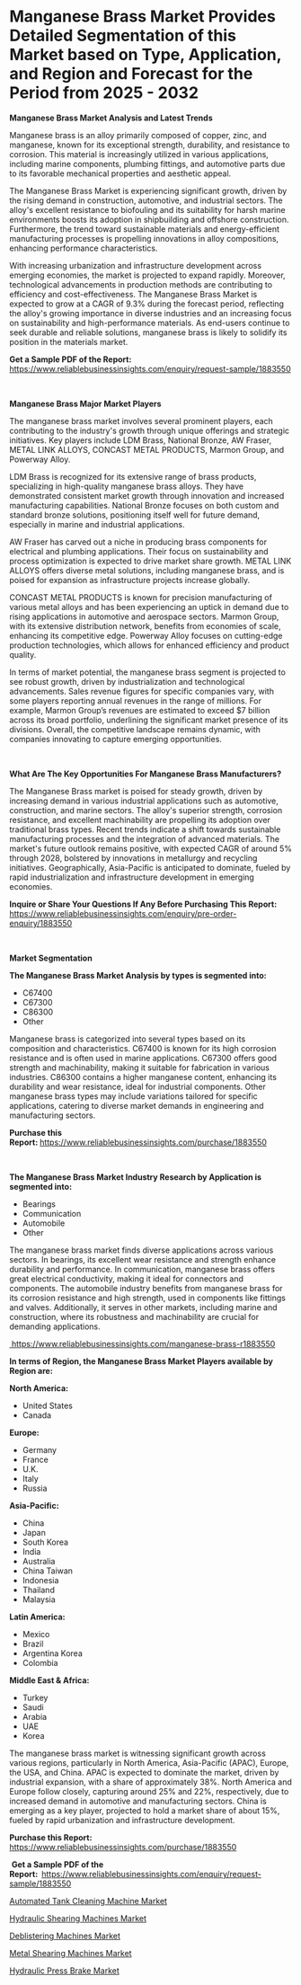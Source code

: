 <p><h1>Manganese Brass Market Provides Detailed Segmentation of this Market based on Type, Application, and Region and Forecast for the Period from 2025 - 2032</h1></p><p><strong>Manganese Brass Market Analysis and Latest Trends</strong></p>
<p><p>Manganese brass is an alloy primarily composed of copper, zinc, and manganese, known for its exceptional strength, durability, and resistance to corrosion. This material is increasingly utilized in various applications, including marine components, plumbing fittings, and automotive parts due to its favorable mechanical properties and aesthetic appeal.</p><p>The Manganese Brass Market is experiencing significant growth, driven by the rising demand in construction, automotive, and industrial sectors. The alloy's excellent resistance to biofouling and its suitability for harsh marine environments boosts its adoption in shipbuilding and offshore construction. Furthermore, the trend toward sustainable materials and energy-efficient manufacturing processes is propelling innovations in alloy compositions, enhancing performance characteristics.</p><p>With increasing urbanization and infrastructure development across emerging economies, the market is projected to expand rapidly. Moreover, technological advancements in production methods are contributing to efficiency and cost-effectiveness. The Manganese Brass Market is expected to grow at a CAGR of 9.3% during the forecast period, reflecting the alloy's growing importance in diverse industries and an increasing focus on sustainability and high-performance materials. As end-users continue to seek durable and reliable solutions, manganese brass is likely to solidify its position in the materials market.</p></p>
<p><strong>Get a Sample PDF of the Report:&nbsp;</strong> <a href="https://www.reliablebusinessinsights.com/enquiry/request-sample/1883550?utm_campaign=97&utm_medium=2&utm_source=Github&utm_content=ia&utm_term=11042025&utm_id=manganese-brass">https://www.reliablebusinessinsights.com/enquiry/request-sample/1883550</a></p>
<p>&nbsp;</p>
<p><strong>Manganese Brass Major Market Players</strong></p>
<p><p>The manganese brass market involves several prominent players, each contributing to the industry's growth through unique offerings and strategic initiatives. Key players include LDM Brass, National Bronze, AW Fraser, METAL LINK ALLOYS, CONCAST METAL PRODUCTS, Marmon Group, and Powerway Alloy.</p><p>LDM Brass is recognized for its extensive range of brass products, specializing in high-quality manganese brass alloys. They have demonstrated consistent market growth through innovation and increased manufacturing capabilities. National Bronze focuses on both custom and standard bronze solutions, positioning itself well for future demand, especially in marine and industrial applications.</p><p>AW Fraser has carved out a niche in producing brass components for electrical and plumbing applications. Their focus on sustainability and process optimization is expected to drive market share growth. METAL LINK ALLOYS offers diverse metal solutions, including manganese brass, and is poised for expansion as infrastructure projects increase globally.</p><p>CONCAST METAL PRODUCTS is known for precision manufacturing of various metal alloys and has been experiencing an uptick in demand due to rising applications in automotive and aerospace sectors. Marmon Group, with its extensive distribution network, benefits from economies of scale, enhancing its competitive edge. Powerway Alloy focuses on cutting-edge production technologies, which allows for enhanced efficiency and product quality.</p><p>In terms of market potential, the manganese brass segment is projected to see robust growth, driven by industrialization and technological advancements. Sales revenue figures for specific companies vary, with some players reporting annual revenues in the range of millions. For example, Marmon Group’s revenues are estimated to exceed $7 billion across its broad portfolio, underlining the significant market presence of its divisions. Overall, the competitive landscape remains dynamic, with companies innovating to capture emerging opportunities.</p></p>
<p>&nbsp;</p>
<p><strong>What Are The Key Opportunities For Manganese Brass Manufacturers?</strong></p>
<p><p>The Manganese Brass market is poised for steady growth, driven by increasing demand in various industrial applications such as automotive, construction, and marine sectors. The alloy's superior strength, corrosion resistance, and excellent machinability are propelling its adoption over traditional brass types. Recent trends indicate a shift towards sustainable manufacturing processes and the integration of advanced materials. The market's future outlook remains positive, with expected CAGR of around 5% through 2028, bolstered by innovations in metallurgy and recycling initiatives. Geographically, Asia-Pacific is anticipated to dominate, fueled by rapid industrialization and infrastructure development in emerging economies.</p></p>
<p><strong>Inquire or Share Your Questions If Any Before Purchasing This Report:</strong> <a href="https://www.reliablebusinessinsights.com/enquiry/pre-order-enquiry/1883550?utm_campaign=97&utm_medium=2&utm_source=Github&utm_content=ia&utm_term=11042025&utm_id=manganese-brass">https://www.reliablebusinessinsights.com/enquiry/pre-order-enquiry/1883550</a></p>
<p>&nbsp;</p>
<p><strong>Market Segmentation</strong></p>
<p><strong>The Manganese Brass Market Analysis by types is segmented into:</strong></p>
<p><ul><li>C67400</li><li>C67300</li><li>C86300</li><li>Other</li></ul></p>
<p><p>Manganese brass is categorized into several types based on its composition and characteristics. C67400 is known for its high corrosion resistance and is often used in marine applications. C67300 offers good strength and machinability, making it suitable for fabrication in various industries. C86300 contains a higher manganese content, enhancing its durability and wear resistance, ideal for industrial components. Other manganese brass types may include variations tailored for specific applications, catering to diverse market demands in engineering and manufacturing sectors.</p></p>
<p><strong>Purchase this Report:&nbsp;</strong><a href="https://www.reliablebusinessinsights.com/purchase/1883550?utm_campaign=97&utm_medium=2&utm_source=Github&utm_content=ia&utm_term=11042025&utm_id=manganese-brass">https://www.reliablebusinessinsights.com/purchase/1883550</a></p>
<p>&nbsp;</p>
<p><strong>The Manganese Brass Market Industry Research by Application is segmented into:</strong></p>
<p><ul><li>Bearings</li><li>Communication</li><li>Automobile</li><li>Other</li></ul></p>
<p><p>The manganese brass market finds diverse applications across various sectors. In bearings, its excellent wear resistance and strength enhance durability and performance. In communication, manganese brass offers great electrical conductivity, making it ideal for connectors and components. The automobile industry benefits from manganese brass for its corrosion resistance and high strength, used in components like fittings and valves. Additionally, it serves in other markets, including marine and construction, where its robustness and machinability are crucial for demanding applications.</p></p>
<p><a href="https://www.reliablebusinessinsights.com/manganese-brass-r1883550?utm_campaign=97&utm_medium=2&utm_source=Github&utm_content=ia&utm_term=11042025&utm_id=manganese-brass">&nbsp;https://www.reliablebusinessinsights.com/manganese-brass-r1883550</a></p>
<p><strong>In terms of Region, the Manganese Brass Market Players available by Region are:</strong></p>
<p>
    <p> <strong> North America: </strong>
        <ul>
            <li>United States</li>
            <li>Canada</li>
        </ul>
        </p> 
    <p> <strong> Europe: </strong>
        <ul>
            <li>Germany</li>
            <li>France</li>
            <li>U.K.</li>
            <li>Italy</li>
            <li>Russia</li>
        </ul>
        </p> 
    <p> <strong> Asia-Pacific: </strong>
        <ul>
            <li>China</li>
            <li>Japan</li>
            <li>South Korea</li>
            <li>India</li>
            <li>Australia</li>
            <li>China Taiwan</li>
            <li>Indonesia</li>
            <li>Thailand</li>
            <li>Malaysia</li>
        </ul>
        </p> 
    <p> <strong> Latin America: </strong>
        <ul>
            <li>Mexico</li>
            <li>Brazil</li>
            <li>Argentina Korea</li>
            <li>Colombia</li>
        </ul>
        </p> 
    <p> <strong> Middle East & Africa: </strong>
        <ul>
            <li>Turkey</li>
            <li>Saudi</li>
            <li>Arabia</li>
            <li>UAE</li>
            <li>Korea</li>
        </ul>
    </p>
    </p>
<p><p>The manganese brass market is witnessing significant growth across various regions, particularly in North America, Asia-Pacific (APAC), Europe, the USA, and China. APAC is expected to dominate the market, driven by industrial expansion, with a share of approximately 38%. North America and Europe follow closely, capturing around 25% and 22%, respectively, due to increased demand in automotive and manufacturing sectors. China is emerging as a key player, projected to hold a market share of about 15%, fueled by rapid urbanization and infrastructure development.</p></p>
<p><strong>Purchase this Report: </strong><a href="https://www.reliablebusinessinsights.com/purchase/1883550?utm_campaign=97&utm_medium=2&utm_source=Github&utm_content=ia&utm_term=11042025&utm_id=manganese-brass">https://www.reliablebusinessinsights.com/purchase/1883550</a></p>
<p>&nbsp;<strong>Get a Sample PDF of the Report:&nbsp;&nbsp;</strong><a href="https://www.reliablebusinessinsights.com/enquiry/request-sample/1883550?utm_campaign=97&utm_medium=2&utm_source=Github&utm_content=ia&utm_term=11042025&utm_id=manganese-brass">https://www.reliablebusinessinsights.com/enquiry/request-sample/1883550</a></p>
<p><strong></strong></p>
<p><p><a href="https://github.com/ridchycarlas/Market-Research-Report-List-1/blob/main/automated-tank-cleaning-machine-market.md?utm_campaign=97&utm_medium=2&utm_source=Github&utm_content=ia&utm_term=11042025&utm_id=manganese-brass">Automated Tank Cleaning Machine Market</a></p><p><a href="https://github.com/stohllaackdw/Market-Research-Report-List-1/blob/main/hydraulic-shearing-machines-market.md?utm_campaign=97&utm_medium=2&utm_source=Github&utm_content=ia&utm_term=11042025&utm_id=manganese-brass">Hydraulic Shearing Machines Market</a></p><p><a href="https://github.com/motanafraxer/Market-Research-Report-List-1/blob/main/deblistering-machines-market.md?utm_campaign=97&utm_medium=2&utm_source=Github&utm_content=ia&utm_term=11042025&utm_id=manganese-brass">Deblistering Machines Market</a></p><p><a href="https://github.com/fabinbuddygc/Market-Research-Report-List-1/blob/main/metal-shearing-machines-market.md?utm_campaign=97&utm_medium=2&utm_source=Github&utm_content=ia&utm_term=11042025&utm_id=manganese-brass">Metal Shearing Machines Market</a></p><p><a href="https://github.com/bramsklizas/Market-Research-Report-List-1/blob/main/hydraulic-press-brake-market.md?utm_campaign=97&utm_medium=2&utm_source=Github&utm_content=ia&utm_term=11042025&utm_id=manganese-brass">Hydraulic Press Brake Market</a></p></p>
